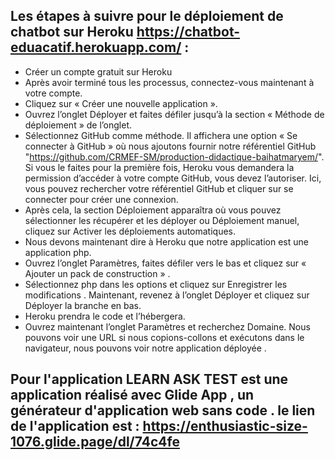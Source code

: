 
 ## Les étapes à suivre pour le déploiement de chatbot sur Heroku https://chatbot-eduacatif.herokuapp.com/ : 
* Créer un compte gratuit sur Heroku
* Après avoir terminé tous les processus, connectez-vous maintenant à votre compte.
* Cliquez sur « Créer une nouvelle application ».
* Ouvrez l’onglet Déployer et faites défiler jusqu’à la section « Méthode de déploiement » de l’onglet.
* Sélectionnez GitHub comme méthode. Il affichera une option « Se connecter à GitHub » où nous ajoutons fournir notre référentiel GitHub "https://github.com/CRMEF-SM/production-didactique-baihatmaryem/". Si vous le faites pour la première fois, Heroku vous demandera la permission d’accéder à votre compte GitHub, vous devez l’autoriser. Ici, vous pouvez rechercher votre référentiel GitHub et cliquer sur se connecter pour créer une connexion.
* Après cela, la section Déploiement apparaîtra où vous pouvez sélectionner les récupérer et les déployer ou Déploiement manuel, cliquez sur Activer les déploiements automatiques. 
* Nous devons maintenant dire à Heroku que notre application est une application php.
* Ouvrez l’onglet Paramètres, faites défiler vers le bas et cliquez sur « Ajouter un pack de construction » . 
* Sélectionnez php dans les options et cliquez sur Enregistrer les modifications . Maintenant, revenez à l’onglet Déployer et cliquez sur Déployer la branche en bas.
* Heroku prendra le code et l’hébergera.
* Ouvrez maintenant l’onglet Paramètres et recherchez Domaine. Nous pouvons voir une URL si nous copions-collons et exécutons dans le navigateur, nous pouvons voir notre application déployée . 

 ## Pour l'application LEARN ASK TEST est une application réalisé avec Glide App , un générateur d'application web sans code  . le lien de l'application est : https://enthusiastic-size-1076.glide.page/dl/74c4fe 

